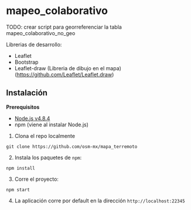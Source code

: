 # mapeo_colaborativo

TODO: crear script para georreferenciar la tabla mapeo_colaborativo_no_geo

Librerias de desarrollo:
- Leaflet
- Bootstrap
- Leaflet-draw (Libreria de dibujo en el mapa) (https://github.com/Leaflet/Leaflet.draw)

## Instalación

**Prerequisitos**
- [Node.js v4.8.4](https://nodejs.org/en/download/)
- npm (viene al instalar Node.js)

1. Clona el repo localmente
```
git clone https://github.com/osm-mx/mapa_terremoto
```
2. Instala los paquetes de `npm`:
```
npm install
```
3. Corre el proyecto:
```
npm start
```
4. La aplicación corre por default en la dirección `http://localhost:22345`
